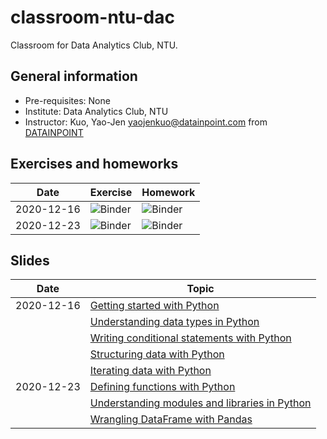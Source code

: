 # classroom-ntu-dac

Classroom for Data Analytics Club, NTU.

## General information

- Pre-requisites: None
- Institute: Data Analytics Club, NTU
- Instructor: Kuo, Yao-Jen <yaojenkuo@datainpoint.com> from [DATAINPOINT](https://www.datainpoint.com)

## Exercises and homeworks

|Date|Exercise|Homework|
|----|--------|--------|
|2020-12-16|![Binder](https://mybinder.org/badge_logo.svg)|![Binder](https://mybinder.org/badge_logo.svg)|
|2020-12-23|![Binder](https://mybinder.org/badge_logo.svg)|![Binder](https://mybinder.org/badge_logo.svg)|

## Slides

|Date|Topic|
|----|-----|
|2020-12-16|[Getting started with Python](https://datainpoint.github.io/chapter-getting-started-with-python/slides.html)|
||[Understanding data types in Python](https://datainpoint.github.io/chapter-understanding-data-types-in-python/slides.html)|
||[Writing conditional statements with Python](https://datainpoint.github.io/chapter-writing-conditional-statements-with-python/slides.html)|
||[Structuring data with Python](https://datainpoint.github.io/chapter-structuring-data-with-python/slides.html)|
||[Iterating data with Python](https://datainpoint.github.io/chapter-iteration-in-python/slides.html)|
|2020-12-23|[Defining functions with Python](https://yaojenkuo.io/ntnu-fall-2020/slides/03-defining-functions-with-python.slides.html)|
||[Understanding modules and libraries in Python](https://yaojenkuo.io/ntnu-fall-2020/slides/05-creating-modules-and-libraries-with-python.slides.html)|
||[Wrangling DataFrame with Pandas](https://datainpoint.github.io/classroom-dbs/05-dataframe-wrangling-with-pandas.slides.html)|